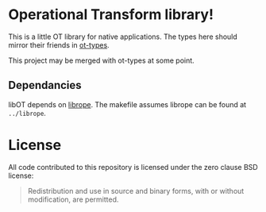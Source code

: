 # Operational Transform library!

This is a little OT library for native applications. The types here should
mirror their friends in [ot-types](https://github.com/share/ot-types).

This project may be merged with ot-types at some point.

## Dependancies

libOT depends on [librope](https://github.com/josephg/librope). The makefile assumes librope can be found at `../librope`.


# License

All code contributed to this repository is licensed under the zero clause BSD license:

> Redistribution and use in source and binary forms, with or without modification, are permitted.
